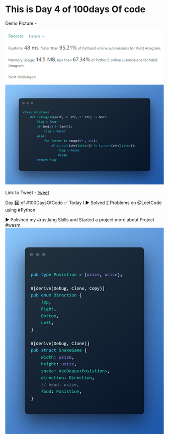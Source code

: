 # This is Day 4 of 100days Of code

Demo Picture -

![day 4 ](./FgfXoH-aMAAduZT.png)
![day 4 ](./FgfXoxsacAAVN0x.jpg)

Link to Tweet - [tweet](https://twitter.com/codewithzoro/status/1587474650199719938)

Day 4️⃣ of #100DaysOfCode ✅
Today I
▶ Solved 2 Problems on @LeetCode using #Python

▶ Polished my #rustlang  Skills and Started a project
more about Project #wasm
![day 4 ](./FgfXm0SaMAEm1Ty.jpg)
